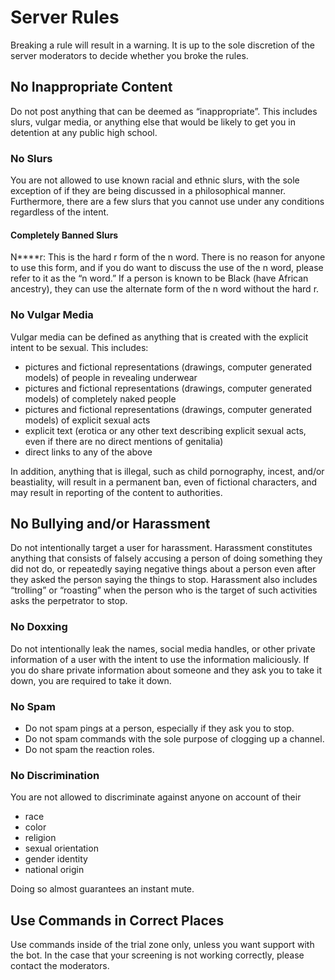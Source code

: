 # Server Rules

Breaking a rule will result in a warning. It is up to the sole discretion of the server moderators to decide whether you
broke the rules.

## No Inappropriate Content

Do not post anything that can be deemed as “inappropriate”. This includes slurs, vulgar media, or anything else that
would be likely to get you in detention at any public high school.

### No Slurs

You are not allowed to use known racial and ethnic slurs, with the sole exception of if they are being discussed in a
philosophical manner. Furthermore, there are a few slurs that you cannot use under any conditions regardless of the
intent.

#### Completely Banned Slurs

N****r: This is the hard r form of the n word. There is no reason for anyone to use this form, and if you do want to
discuss the use of the n word, please refer to it as the “n word.” If a person is known to be Black (have African
ancestry), they can use the alternate form of the n word without the hard r.

### No Vulgar Media

Vulgar media can be defined as anything that is created with the explicit intent to be sexual. This includes:

* pictures and fictional representations (drawings, computer generated models) of people in revealing underwear
* pictures and fictional representations (drawings, computer generated models) of completely naked people
* pictures and fictional representations (drawings, computer generated models) of explicit sexual acts
* explicit text (erotica or any other text describing explicit sexual acts, even if there are no direct mentions of
  genitalia)
* direct links to any of the above

In addition, anything that is illegal, such as child pornography, incest, and/or beastiality, will result in a permanent
ban, even of fictional characters, and may result in reporting of the content to authorities.

## No Bullying and/or Harassment

Do not intentionally target a user for harassment. Harassment constitutes anything that consists of falsely accusing a
person of doing something they did not do, or repeatedly saying negative things about a person even after they asked the
person saying the things to stop. Harassment also includes “trolling” or “roasting” when the person who is the target of
such activities asks the perpetrator to stop.

### No Doxxing

Do not intentionally leak the names, social media handles, or other private information of a user with the intent to use
the information maliciously. If you do share private information about someone and they ask you to take it down, you are
required to take it down.

### No Spam

* Do not spam pings at a person, especially if they ask you to stop.
* Do not spam commands with the sole purpose of clogging up a channel.
* Do not spam the reaction roles.

### No Discrimination

You are not allowed to discriminate against anyone on account of their

* race
* color
* religion
* sexual orientation
* gender identity
* national origin

Doing so almost guarantees an instant mute.

## Use Commands in Correct Places

Use commands inside of the trial zone only, unless you want support with the bot. In the case that your screening is not
working correctly, please contact the moderators.